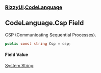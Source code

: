 ### [RizzyUI](RizzyUI 'RizzyUI').[CodeLanguage](RizzyUI.CodeLanguage 'RizzyUI.CodeLanguage')

## CodeLanguage.Csp Field

CSP (Communicating Sequential Processes).

```csharp
public const string Csp = csp;
```

#### Field Value
[System.String](https://docs.microsoft.com/en-us/dotnet/api/System.String 'System.String')